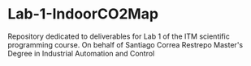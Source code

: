 # Lab-1-IndoorCO2Map
Repository dedicated to deliverables for Lab 1 of the ITM scientific programming course. On behalf of Santiago Correa Restrepo Master's Degree in Industrial Automation and Control
